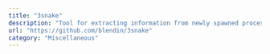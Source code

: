```yaml
---
title: "3snake"
description: "Tool for extracting information from newly spawned processes."
url: "https://github.com/blendin/3snake"
category: "Miscellaneous"
---
```

